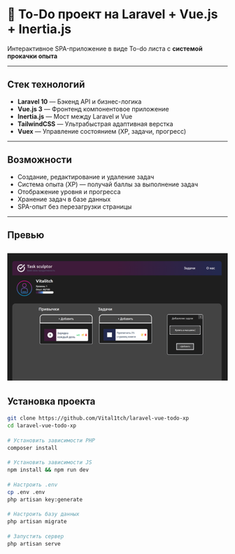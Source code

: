 # 🧠 To-Do проект на Laravel + Vue.js + Inertia.js

Интерактивное SPA-приложение в виде To-do листа с **системой прокачки опыта**

---

## Стек технологий

- **Laravel 10** — Бэкенд API и бизнес-логика
- **Vue.js 3** — Фронтенд компонентовое приложение
- **Inertia.js** — Мост между Laravel и Vue
- **TailwindCSS** — Ультрабыстрая адаптивная верстка
- **Vuex** — Управление состоянием (XP, задачи, прогресс)

---
## Возможности

- Создание, редактирование и удаление задач
- Система опыта (XP) — получай баллы за выполнение задач
- Отображение уровня и прогресса
- Хранение задач в базе данных
- SPA-опыт без перезагрузки страницы

---
## Превью
![img.png](public/Photos/img.png)
---
## Установка проекта
```bash
git clone https://github.com/Vital1tch/laravel-vue-todo-xp
cd laravel-vue-todo-xp

# Установить зависимости PHP
composer install

# Установить зависимости JS
npm install && npm run dev

# Настроить .env
cp .env .env
php artisan key:generate

# Настроить базу данных
php artisan migrate

# Запустить сервер
php artisan serve
```


